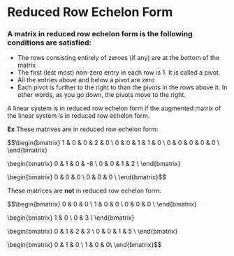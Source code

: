 # Reduced Row Echelon Form

### A matrix in reduced row echelon form is the following conditions are satisfied:


- The rows consisting entirely of zeroes (if any) are at the bottom of the matrix
- The first (lest most) non-zero entry in each row is 1. It is called a pivot.
- All the entries above and below a pivot are zero
- Each pivot is further to the right to than the pivots in the rows above it. In other words, as you go down, the pivots move to the right.


A linear system is in reduced row echelon form if the augmented matrix of the linear system is in reduced row echelon form.

__Ex__ These matrives are in reduced row echelon form:

$$\begin{bmatrix}
    1 & 0 & 0 & 2  & 0 \\
    0 & 0 & 1 & 1 & 0 \\
    0 & 0 & 0 & 0 & 0 \\
\end{bmatrix}


\begin{bmatrix}
    0 & 1 & 0 & -8 \\
    0 & 0 & 1 & 2 \\
\end{bmatrix}

\begin{bmatrix}
    0 & 0 & 0 \\
    0 & 0 & 0 \\
\end{bmatrix}$$

These matrices are __not__ in reduced row echelon form:

$$\begin{bmatrix}
    0 & 0 & 0 \\
    1 & 0 & 0 \\
    0 & 0 & 0 \\
\end{bmatrix}

\begin{bmatrix}
    1 & 0 \\
    0 & 3 \\
\end{bmatrix}


\begin{bmatrix}
    0 & 1 & 2 & 3 \\
    0 & 0 & 1 & 5 \\
\end{bmatrix}


\begin{bmatrix}
    0 & 1 & 0 \\
    1 & 0 & 0\\
\end{bmatrix}$$
